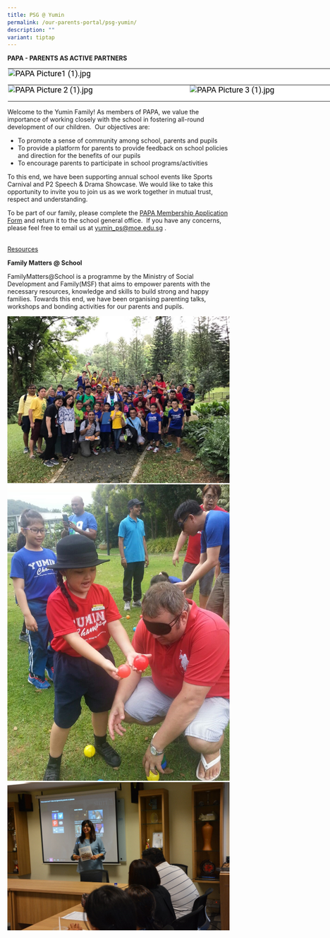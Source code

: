```yaml
---
title: PSG @ Yumin
permalink: /our-parents-portal/psg-yumin/
description: ""
variant: tiptap
---
```

**PAPA - PARENTS AS ACTIVE PARTNERS**

<table style="margin: 0px; outline: 0px; padding: 0px; border-collapse: collapse; border: 1px solid transparent; table-layout: fixed; color: rgb(0, 0, 0); font-family: Roboto, sans-serif; font-size: 18px; font-style: normal; font-variant-ligatures: normal; font-variant-caps: normal; font-weight: 400; letter-spacing: normal; orphans: 2; text-align: left; text-transform: none; white-space: normal; widows: 2; word-spacing: 0px; -webkit-text-stroke-width: 0px; background-color: rgb(255, 255, 255); text-decoration-thickness: initial; text-decoration-style: initial; text-decoration-color: initial; width: 805.375px;" class="ives_tab_kosong" border="1"><tbody style="margin: 0px; outline: 0px; padding: 0px;"><tr style="margin: 0px; outline: 0px; padding: 0px;"><td style="margin: 0px; outline: 0px; padding: 0px 15px 15px 0px; vertical-align: top; width: 788.375px;" colspan="2"><img style="margin: 0px 10px 0px 0px; outline: 0px; padding: 0px; border: none; max-width: 100%; float: left; width: 788.375px;" class="ive_eobj_left" alt="PAPA Picture1 (1).jpg" width="100%" src="https://yuminpri.moe.edu.sg/qql/slot/u203/Image%202020/PAPA%20Picture1%20(1).jpg"></td></tr><tr style="margin: 0px; outline: 0px; padding: 0px;"><td style="margin: 0px; outline: 0px; padding: 0px 15px 15px 0px; vertical-align: top; width: 386.188px;"><img style="margin: 0px 10px 0px 0px; outline: 0px; padding: 0px; border: none; max-width: 100%; float: left; width: 386.188px;" class="ive_eobj_left" alt="PAPA Picture 2 (1).jpg" width="100%" src="https://yuminpri.moe.edu.sg/qql/slot/u203/Image%202020/PAPA%20Picture%202%20(1).jpg"></td><td style="margin: 0px; outline: 0px; padding: 0px 15px 15px 0px; vertical-align: top; width: 386.188px;"><img style="margin: 0px 10px 0px 0px; outline: 0px; padding: 0px; border: none; max-width: 100%; float: left; width: 386.188px;" class="ive_eobj_left" alt="PAPA Picture 3 (1).jpg" src="https://yuminpri.moe.edu.sg/qql/slot/u203/Image%202020/PAPA%20Picture%203%20(1).jpg"></td></tr></tbody></table> 
		 
		 
Welcome to the Yumin Family! As members of PAPA, we value the importance of working closely with the school in fostering all-round development of our children.&nbsp; Our objectives are:  

*   To promote a sense of community among school, parents and pupils
*   To provide a platform for parents to provide feedback on school policies and direction for the benefits of our pupils
*   To encourage parents to participate in school programs/activities

To this end, we have been supporting annual school events like Sports Carnival and P2 Speech &amp; Drama Showcase. We would like to take this opportunity to invite you to join us as we work together in mutual trust, respect and understanding.

To be part of our family, please complete the&nbsp;[PAPA Membership Application Form](https://yuminpri.moe.edu.sg/qql/slot/u203/images/pages/our_partners/PAPA/PAPA%20application%20form.docx)&nbsp;and return it to the school general office.&nbsp; If you have any concerns, please feel free to email us at&nbsp;[yumin\_ps@moe.edu.sg](mailto:yumin_ps@moe.edu.sg)&nbsp;.

<br>[Resources](https://www.schoolbag.sg/)


**Family Matters @ School**

FamilyMatters@School is a programme by the Ministry of Social Development and Family(MSF) that aims to empower parents with the necessary resources, knowledge and skills to build strong and happy families. Towards this end, we have been organising parenting talks, workshops and bonding activities for our parents and pupils.

![](/images/PAPA3.jpg)
![](/images/PAPA4.jpg)
![](/images/PAPA5.jpg)